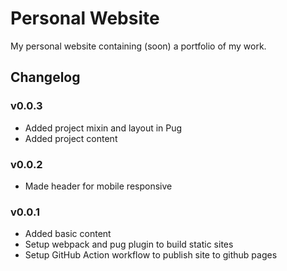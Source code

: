 # Personal Website
My personal website containing (soon) a portfolio of my work.

## Changelog
### v0.0.3
- Added project mixin and layout in Pug
- Added project content

### v0.0.2
- Made header for mobile responsive

### v0.0.1
- Added basic content
- Setup webpack and pug plugin to build static sites
- Setup GitHub Action workflow to publish site to github pages
